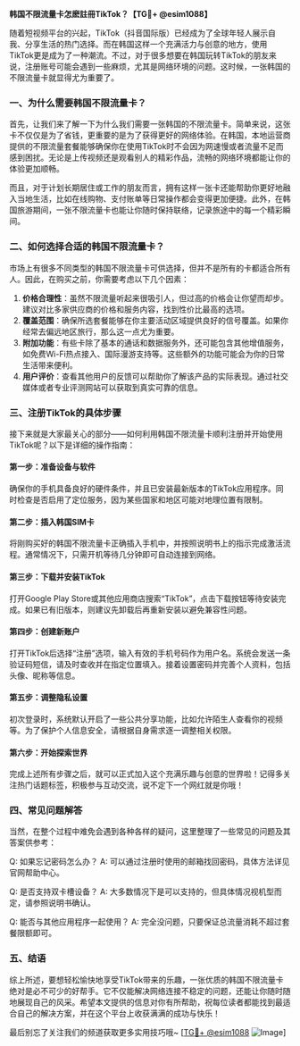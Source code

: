 **韩国不限流量卡怎麽註冊TikTok？【TG💪+ @esim1088】**

随着短视频平台的兴起，TikTok（抖音国际版）已经成为了全球年轻人展示自我、分享生活的热门选择。而在韩国这样一个充满活力与创意的地方，使用TikTok更是成为了一种潮流。不过，对于很多想要在韩国玩转TikTok的朋友来说，注册账号可能会遇到一些麻烦，尤其是网络环境的问题。这时候，一张韩国的不限流量卡就显得尤为重要了。

### 一、为什么需要韩国不限流量卡？

首先，让我们来了解一下为什么我们需要一张韩国的不限流量卡。简单来说，这张卡不仅仅是为了省钱，更重要的是为了获得更好的网络体验。在韩国，本地运营商提供的不限流量套餐能够确保你在使用TikTok时不会因为网速慢或者流量不足而感到困扰。无论是上传视频还是观看别人的精彩作品，流畅的网络环境都能让你的体验更加顺畅。

而且，对于计划长期居住或工作的朋友而言，拥有这样一张卡还能帮助你更好地融入当地生活，比如在线购物、支付账单等日常操作都会变得更加便捷。此外，在韩国旅游期间，一张不限流量卡也能让你随时保持联络，记录旅途中的每一个精彩瞬间。

### 二、如何选择合适的韩国不限流量卡？

市场上有很多不同类型的韩国不限流量卡可供选择，但并不是所有的卡都适合所有人。因此，在购买之前，你需要考虑以下几个因素：

1. **价格合理性**：虽然不限流量听起来很吸引人，但过高的价格会让你望而却步。建议对比多家供应商的价格和服务内容，找到性价比最高的选项。
2. **覆盖范围**：确保所选套餐能够在你主要活动区域提供良好的信号覆盖。如果你经常去偏远地区旅行，那么这一点尤为重要。
3. **附加功能**：有些卡除了基本的通话和数据服务外，还可能包含其他增值服务，如免费Wi-Fi热点接入、国际漫游支持等。这些额外的功能可能会为你的日常生活带来便利。
4. **用户评价**：查看其他用户的反馈可以帮助你了解该产品的实际表现。通过社交媒体或者专业评测网站可以获取到真实可靠的信息。

### 三、注册TikTok的具体步骤

接下来就是大家最关心的部分——如何利用韩国不限流量卡顺利注册并开始使用TikTok呢？以下是详细的操作指南：

#### 第一步：准备设备与软件
确保你的手机具备良好的硬件条件，并且已安装最新版本的TikTok应用程序。同时检查是否启用了定位服务，因为某些国家和地区可能对地理位置有限制。

#### 第二步：插入韩国SIM卡
将刚购买好的韩国不限流量卡正确插入手机中，并按照说明书上的指示完成激活流程。通常情况下，只需开机等待几分钟即可自动连接到网络。

#### 第三步：下载并安装TikTok
打开Google Play Store或其他应用商店搜索“TikTok”，点击下载按钮等待安装完成。如果已有旧版本，则建议先卸载后再重新安装以避免兼容性问题。

#### 第四步：创建新账户
打开TikTok后选择“注册”选项，输入有效的手机号码作为用户名。系统会发送一条验证码短信，请及时查收并在指定位置填入。接着设置密码并完善个人资料，包括头像、昵称等信息。

#### 第五步：调整隐私设置
初次登录时，系统默认开启了一些公共分享功能，比如允许陌生人查看你的视频等。为了保护个人信息安全，请根据自身需求逐一调整相关权限。

#### 第六步：开始探索世界
完成上述所有步骤之后，就可以正式加入这个充满乐趣与创意的世界啦！记得多关注热门话题标签，积极参与互动交流，说不定下一个网红就是你哦！

### 四、常见问题解答

当然，在整个过程中难免会遇到各种各样的疑问，这里整理了一些常见的问题及其答案供参考：

Q: 如果忘记密码怎么办？
A: 可以通过注册时使用的邮箱找回密码，具体方法详见官网帮助中心。

Q: 是否支持双卡槽设备？
A: 大多数情况下是可以支持的，但具体情况视机型而定，请参照说明书确认。

Q: 能否与其他应用程序一起使用？
A: 完全没问题，只要保证总流量消耗不超过套餐限额即可。

### 五、结语

综上所述，要想轻松愉快地享受TikTok带来的乐趣，一张优质的韩国不限流量卡绝对是必不可少的好帮手。它不仅能解决网络连接不稳定的问题，还能让你随时随地展现自己的风采。希望本文提供的信息对你有所帮助，祝每位读者都能找到最适合自己的解决方案，并在这个平台上收获满满的成功与快乐！

最后别忘了关注我们的频道获取更多实用技巧哦~ [[TG💪+ @esim1088](https://t.me/s/esim1088) ![Image](https://i.postimg.cc/4NQfJmqS/Snipaste-2025-05-13-00-14-12.png)]
